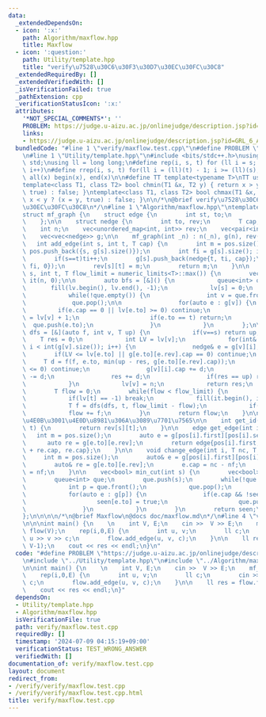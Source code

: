 ```yaml
---
data:
  _extendedDependsOn:
  - icon: ':x:'
    path: Algorithm/maxflow.hpp
    title: Maxflow
  - icon: ':question:'
    path: Utility/template.hpp
    title: "verify\u7528\u30C6\u30F3\u30D7\u30EC\u30FC\u30C8"
  _extendedRequiredBy: []
  _extendedVerifiedWith: []
  _isVerificationFailed: true
  _pathExtension: cpp
  _verificationStatusIcon: ':x:'
  attributes:
    '*NOT_SPECIAL_COMMENTS*': ''
    PROBLEM: https://judge.u-aizu.ac.jp/onlinejudge/description.jsp?id=GRL_6_A&lang=ja
    links:
    - https://judge.u-aizu.ac.jp/onlinejudge/description.jsp?id=GRL_6_A&lang=ja
  bundledCode: "#line 1 \"verify/maxflow.test.cpp\"\n#define PROBLEM \"https://judge.u-aizu.ac.jp/onlinejudge/description.jsp?id=GRL_6_A&lang=ja\"\
    \n#line 1 \"Utility/template.hpp\"\n#include <bits/stdc++.h>\nusing namespace\
    \ std;\nusing ll = long long;\n#define rep(i, s, t) for (ll i = s; i < (ll)(t);\
    \ i++)\n#define rrep(i, s, t) for(ll i = (ll)(t) - 1; i >= (ll)(s); i--)\n#define\
    \ all(x) begin(x), end(x)\n\n#define TT template<typename T>\nTT using vec = vector<T>;\n\
    template<class T1, class T2> bool chmin(T1 &x, T2 y) { return x > y ? (x = y,\
    \ true) : false; }\ntemplate<class T1, class T2> bool chmax(T1 &x, T2 y) { return\
    \ x < y ? (x = y, true) : false; }\n\n/*\n@brief verify\u7528\u30C6\u30F3\u30D7\
    \u30EC\u30FC\u30C8\n*/\n#line 1 \"Algorithm/maxflow.hpp\"\ntemplate<class T> \n\
    struct mf_graph {\n    struct edge {\n        int st, to;\n        T cap, flow;\n\
    \    };\n\n    struct nedge {\n        int to, rev;\n        T cap;\n    };\n\n\
    \    int n;\n    vec<unordered_map<int, int>> rev;\n    vec<pair<int, int>> pos;\n\
    \    vec<vec<nedge>> g;\n\n    mf_graph(int _n) : n(_n), g(n), rev(n) {}\n\n \
    \   int add_edge(int s, int t, T cap) {\n        int m = pos.size();\n       \
    \ pos.push_back({s, g[s].size()});\n        int fi = g[s].size(); int ti = g[t].size();\n\
    \        if(s==t)ti++;\n        g[s].push_back(nedge{t, ti, cap});\n        g[t].push_back(nedge{s,\
    \ fi, 0});\n        rev[s][t] = m;\n        return m;\n    }\n\n    T flow(int\
    \ s, int t, T flow_limit = numeric_limits<T>::max()) {\n        vec<int> lv(n),\
    \ it(n, 0);\n\n        auto bfs = [&]() {\n            queue<int> que;\n     \
    \       fill(lv.begin(), lv.end(), -1);\n            lv[s] = 0;\n            que.push(s);\n\
    \            while(!que.empty()) {\n                int v = que.front();\n   \
    \             que.pop();\n\n                for(auto e : g[v]) {\n           \
    \         if(e.cap == 0 || lv[e.to] >= 0) continue;\n                    lv[e.to]\
    \ = lv[v] + 1;\n                    if(e.to == t) return;\n                  \
    \  que.push(e.to);\n                }\n            }\n        };\n\n        auto\
    \ dfs = [&](auto f, int v, T up) {\n            if(v==s) return up;\n        \
    \    T res = 0;\n            int LV = lv[v];\n            for(int& i = it[v];\
    \ i < int(g[v].size()); i++) {\n                nedge& e = g[v][i];\n        \
    \        if(LV <= lv[e.to] || g[e.to][e.rev].cap == 0) continue;\n           \
    \     T d = f(f, e.to, min(up - res, g[e.to][e.rev].cap));\n                if(d\
    \ <= 0) continue;\n                g[v][i].cap += d;\n                g[e.to][e.rev].cap\
    \ -= d;\n                res += d;\n                if(res == up) return res;\n\
    \            }\n            lv[v] = n;\n            return res;\n        };\n\n\
    \        T flow = 0;\n        while(flow < flow_limit) {\n            bfs();\n\
    \            if(lv[t] == -1) break;\n            fill(it.begin(), it.end(), 0);\n\
    \            T f = dfs(dfs, t, flow_limit - flow);\n            if(!f) break;\n\
    \            flow += f;\n        }\n        return flow;\n    }\n\n    //\u4EE5\
    \u4E0B\u3001\u4E0D\u8981\u306A\u3089\u7701\u7565\n\n    int get_id(int s, int\
    \ t) {\n        return rev[s][t];\n    }\n\n    edge get_edge(int i) {\n     \
    \   int m = pos.size();\n        auto e = g[pos[i].first][pos[i].second];\n  \
    \      auto re = g[e.to][e.rev];\n        return edge{pos[i].first, e.to, e.cap\
    \ + re.cap, re.cap};\n    }\n\n    void change_edge(int i, T nc, T nf) {\n   \
    \     int m = pos.size();\n        auto& e = g[pos[i].first][pos[i].second];\n\
    \        auto& re = g[e.to][e.rev];\n        e.cap = nc - nf;\n        re.cap\
    \ = nf;\n    }\n\n    vec<bool> min_cut(int s) {\n        vec<bool> seen(n);\n\
    \        queue<int> que;\n        que.push(s);\n        while(!que.empty()) {\n\
    \            int p = que.front();\n            que.pop();\n            seen[p]=true;\n\
    \            for(auto e : g[p]) {\n                if(e.cap && !seen[e.to]) {\n\
    \                    seen[e.to] = true;\n                    que.push(e.to);\n\
    \                }\n            }\n        }\n        return seen;\n    }\n\n\
    };\n\n\n\n/*\n@brief Maxflow\n@docs doc/maxflow.md\n*/\n#line 4 \"verify/maxflow.test.cpp\"\
    \n\n\nint main() {\n    \n    int V, E;\n    cin >>  V >> E;\n    mf_graph<ll>\
    \ flow(V);\n    rep(i,0,E) {\n        int u, v;\n        ll c;\n        cin >>\
    \ u >> v >> c;\n        flow.add_edge(u, v, c);\n    }\n\n    ll res = flow.flow(0,\
    \ V-1);\n    cout << res << endl;\n}\n"
  code: "#define PROBLEM \"https://judge.u-aizu.ac.jp/onlinejudge/description.jsp?id=GRL_6_A&lang=ja\"\
    \n#include \"../Utility/template.hpp\"\n#include \"../Algorithm/maxflow.hpp\"\n\
    \n\nint main() {\n    \n    int V, E;\n    cin >>  V >> E;\n    mf_graph<ll> flow(V);\n\
    \    rep(i,0,E) {\n        int u, v;\n        ll c;\n        cin >> u >> v >>\
    \ c;\n        flow.add_edge(u, v, c);\n    }\n\n    ll res = flow.flow(0, V-1);\n\
    \    cout << res << endl;\n}"
  dependsOn:
  - Utility/template.hpp
  - Algorithm/maxflow.hpp
  isVerificationFile: true
  path: verify/maxflow.test.cpp
  requiredBy: []
  timestamp: '2024-07-09 04:15:19+09:00'
  verificationStatus: TEST_WRONG_ANSWER
  verifiedWith: []
documentation_of: verify/maxflow.test.cpp
layout: document
redirect_from:
- /verify/verify/maxflow.test.cpp
- /verify/verify/maxflow.test.cpp.html
title: verify/maxflow.test.cpp
---
```

